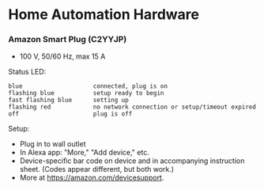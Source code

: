 Home Automation Hardware
========================

### Amazon Smart Plug (C2YYJP)

- 100 V, 50/60 Hz, max 15 A

Status LED:

    blue                    connected, plug is on
    flashing blue           setup ready to begin
    fast flashing blue      setting up
    flashing red            no network connection or setup/timeout expired
    off                     plug is off

Setup:
- Plug in to wall outlet
- In Alexa app: "More," "Add device," etc.
- Device-specific bar code on device and in accompanying instruction sheet.
  (Codes appear different, but both work.)
- More at <https://amazon.com/devicesupport>.
